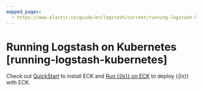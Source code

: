 ```yaml
---
mapped_pages:
  - https://www.elastic.co/guide/en/logstash/current/running-logstash-kubernetes.html
---
```


# Running Logstash on Kubernetes [running-logstash-kubernetes]

Check out [QuickStart](docs-content://deploy-manage/deploy/cloud-on-k8s/install-using-yaml-manifest-quickstart.md) to install ECK and [Run {{ls}} on ECK](docs-content://deploy-manage/deploy/cloud-on-k8s/logstash.md) to deploy {{ls}} with ECK.

